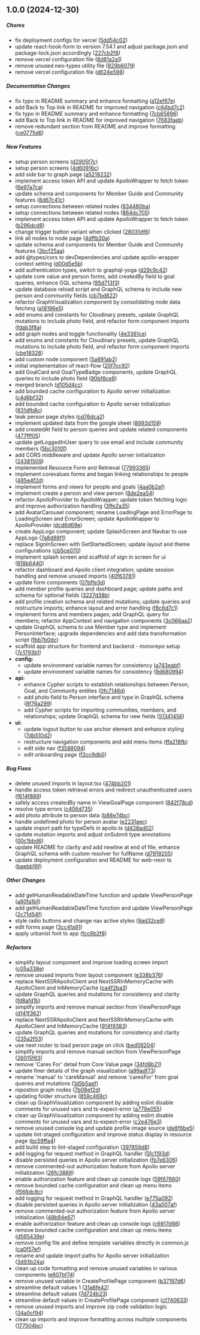 ## 1.0.0 (2024-12-30)

##### Chores

*  fix deployment configs for vercel ([5dd54c02](https://github.com/rdamashek/GoalPost/commit/5dd54c02ca709e7ddb6f3e222390460f19a82b35))
*  update react-hook-form to version 7.54.1 and adjust package.json and package-lock.json accordingly ([227cb2f8](https://github.com/rdamashek/GoalPost/commit/227cb2f8ca14b2641730be3fed6abf24382afcf8))
*  remove vercel configuration file ([8d81a2a1](https://github.com/rdamashek/GoalPost/commit/8d81a2a1dbdc1f1a5cf13f884c55e457aba67221))
*  remove unused neo-types utility file ([929b6079](https://github.com/rdamashek/GoalPost/commit/929b6079b1004b0d4a55da0f96384f1fbe42f438))
*  remove vercel configuration file ([d624e598](https://github.com/rdamashek/GoalPost/commit/d624e598097fdf3801cb25a3241fbebfd3d6f9aa))

##### Documentation Changes

*  fix typo in README summary and enhance formatting ([a12ef67e](https://github.com/rdamashek/GoalPost/commit/a12ef67e513fc8056f04e15bf5f60312a80f53ac))
*  add Back to Top link in README for improved navigation ([c64bd7c2](https://github.com/rdamashek/GoalPost/commit/c64bd7c2806e98a9433e06bce37bd477d8f86b87))
*  fix typo in README summary and enhance formatting ([7cb65896](https://github.com/rdamashek/GoalPost/commit/7cb658963acefd2695436a7093f7ddd93daf980b))
*  add Back to Top link in README for improved navigation ([7683faeb](https://github.com/rdamashek/GoalPost/commit/7683faeb56fdd23bb445697453c3ae370b576f20))
*  remove redundant section from README and improve formatting ([ce0775d6](https://github.com/rdamashek/GoalPost/commit/ce0775d6b1dabe7eaf659c84f315430d816327c8))

##### New Features

*  setup person screens ([d2905f7c](https://github.com/rdamashek/GoalPost/commit/d2905f7caa2a57d0cc18a5993ad18bf49b6ee37c))
*  setup person screens ([4d60916c](https://github.com/rdamashek/GoalPost/commit/4d60916c1290b9b1c734e18fef5771855ab5d068))
*  add side bar to graph page ([a5218232](https://github.com/rdamashek/GoalPost/commit/a52182320ff77d490291cedb36a51ce6c3a32765))
*  implement access token API and update ApolloWrapper to fetch token ([6e97a7ca](https://github.com/rdamashek/GoalPost/commit/6e97a7ca5b0e68bb48271b6daa9919e4d9e94f8b))
*  update schema and components for Member Guide and Community features ([8d67c41c](https://github.com/rdamashek/GoalPost/commit/8d67c41cf585eea9e53bce3012e0841581fb1a79))
*  setup connections between related nodes ([834480ba](https://github.com/rdamashek/GoalPost/commit/834480ba91219f461c7b27acc73c082e7fe946b5))
*  setup connections between related nodes ([864dc705](https://github.com/rdamashek/GoalPost/commit/864dc70500294a135e493313fb827f3d8560ee5c))
*  implement access token API and update ApolloWrapper to fetch token ([b296dcd8](https://github.com/rdamashek/GoalPost/commit/b296dcd8bb17b0144b032890f9b6f6a0d5cf3927))
*  change trigger button  variant when clicked ([28031df6](https://github.com/rdamashek/GoalPost/commit/28031df6961d13ba7b5b71b2b2f9d474898b3411))
*  link all nodes to node page ([4dffb30a](https://github.com/rdamashek/GoalPost/commit/4dffb30a417b39b1cd02a6730ad34838cb58a2ed))
*  update schema and components for Member Guide and Community features ([3bcf25aa](https://github.com/rdamashek/GoalPost/commit/3bcf25aa1abf9870ee08f746f127c2dafc56f1ad))
*  add @types/cors to devDependencies and update apollo-wrapper context setting ([d00d5e5b](https://github.com/rdamashek/GoalPost/commit/d00d5e5bb2c48be099211371ff29459ba1fcfe0b))
*  add authentication types, switch to graphql-yoga ([d29c9c42](https://github.com/rdamashek/GoalPost/commit/d29c9c42cfb35e3ea437c49e70ee7598c24f5118))
*  update core value and person forms, add createdBy field to goal queries, enhance GQL schema ([95d713f3](https://github.com/rdamashek/GoalPost/commit/95d713f3b2d32cdd967b133c0622f744830ce5a3))
*  update database reload script and GraphQL schema to include new person and community fields ([cb7bd822](https://github.com/rdamashek/GoalPost/commit/cb7bd82246b5315dbf09103767d94741818bb278))
*  refactor GraphVisualization component by consolidating node data fetching ([a18196e5](https://github.com/rdamashek/GoalPost/commit/a18196e5af888bcd5cc043811c02d65fef8bf8a8))
*  add enums and constants for Cloudinary presets, update GraphQL mutations to include photo field, and refactor form component imports ([fdab3f8a](https://github.com/rdamashek/GoalPost/commit/fdab3f8aa645fbf3f96e0b57dbe65c7f8d68b332))
*  add graph nodes and toggle functionality ([4e3361ce](https://github.com/rdamashek/GoalPost/commit/4e3361ce9f12ac97641cc85b1328a3b9a2acf7ef))
*  add enums and constants for Cloudinary presets, update GraphQL mutations to include photo field, and refactor form component imports ([cbe18328](https://github.com/rdamashek/GoalPost/commit/cbe1832851f178e641342e054be54ea0e3d41743))
*  add custom node component ([5a891ab2](https://github.com/rdamashek/GoalPost/commit/5a891ab22f6a0c1a578eb05b9903313d1c31f50e))
*  initial implementation of react-flow ([20f7cc92](https://github.com/rdamashek/GoalPost/commit/20f7cc92959860aef52a9e0af5d2ae1d6f6ea623))
*  add GoalCard and GoalTypeBadge components, update GraphQL queries to include photo field ([90bf8ce8](https://github.com/rdamashek/GoalPost/commit/90bf8ce84732ad7c1cec5933f56d1b02471409c2))
*  merged branch ([d105d4cc](https://github.com/rdamashek/GoalPost/commit/d105d4cc928892e22170102a809903b09f769cae))
*  add bounded cache configuration to Apollo server initialization ([c4d6bf32](https://github.com/rdamashek/GoalPost/commit/c4d6bf325deec23eb3a4389e82cd8c3e67735d2c))
*  add bounded cache configuration to Apollo server initialization ([831dfb8c](https://github.com/rdamashek/GoalPost/commit/831dfb8c3c55ebc9a6fcd48b7646fe23ef482b0b))
*  teak person page styles ([cd76dca2](https://github.com/rdamashek/GoalPost/commit/cd76dca26b59260b1210a0d397451a5c32b5aa04))
*  implement updated data from the google sheet ([8993d159](https://github.com/rdamashek/GoalPost/commit/8993d159a4579af1e86662480f915d9ac670000b))
*  add createdAt field to person queries and update related components ([477fff05](https://github.com/rdamashek/GoalPost/commit/477fff0506f496f6ce2f921cb79a446c8552d2f0))
*  update getLoggedInUser query to use email and include community members ([5bc3010f](https://github.com/rdamashek/GoalPost/commit/5bc3010fbe2fb4e02a17ca648170be801cb42f63))
*  add CORS middleware and update Apollo server initialization ([24381509](https://github.com/rdamashek/GoalPost/commit/243815093b7942db18e2abe99a89fc765ea1d528))
*  implemented Resource Form and Retrieval ([77993365](https://github.com/rdamashek/GoalPost/commit/77993365403384bc032e92236f644b2fd39ef48b))
*  implement corevalues forms and began linking relationships to people ([485e4f2d](https://github.com/rdamashek/GoalPost/commit/485e4f2d3e33f7ed7160c8ace7868a3d325ac082))
*  implement forms and views for people and goals ([4aa0b2af](https://github.com/rdamashek/GoalPost/commit/4aa0b2af4ff77362980637d57023ee1fa28d87d7))
*  implement create a person and view person ([8de2ea54](https://github.com/rdamashek/GoalPost/commit/8de2ea542a8131dcb27290195feec030c6223ed5))
*  refactor ApolloProvider to ApolloWrapper; update token fetching logic and improve authorization handling ([3ffe2a35](https://github.com/rdamashek/GoalPost/commit/3ffe2a35c55acbd21193250a4307cfa60eacbc29))
*  add AvatarCarousel component; rename LoadingPage and ErrorPage to LoadingScreen and ErrorScreen; update ApolloWrapper to ApolloProvider ([dcd6d69e](https://github.com/rdamashek/GoalPost/commit/dcd6d69e3e9f9c14834fec151d32588a1ed0ecdb))
*  create AppLogo component; update SplashScreen and Navbar to use AppLogo ([7a8d98f1](https://github.com/rdamashek/GoalPost/commit/7a8d98f1f5b2a0bddc54bd77bf8c30cb0b5f987f))
*  replace SignInScreen with GetStartedScreen; update layout and theme configurations ([cb5ce070](https://github.com/rdamashek/GoalPost/commit/cb5ce0707fcaa06a00e74a5b9e7267c405e8211d))
*  implement splash screen and scaffold of sign in screen for ui ([818b6440](https://github.com/rdamashek/GoalPost/commit/818b64408208b715283852c0590e70f77cfe6709))
*  refactor dashboard and Apollo client integration; update session handling and remove unused imports ([40f63781](https://github.com/rdamashek/GoalPost/commit/40f63781ec5438567504a827348761ffb3221626))
*  update form components ([07bffe3d](https://github.com/rdamashek/GoalPost/commit/07bffe3d63cdd495af538c2c27e88cabe0316f5c))
*  add member profile queries and dashboard page; update paths and schema for optional fields ([3227d38b](https://github.com/rdamashek/GoalPost/commit/3227d38b676be3dd42c8faf42d3c846e858a68b0))
*  add profile creation schema and related mutations; update queries and restructure imports; enhance layout and error handling ([f8c6d7c1](https://github.com/rdamashek/GoalPost/commit/f8c6d7c1f81d95e105bf825a829681812114924f))
*  implement forms and members pages; add GraphQL query for members; refactor AppContext and navigation components ([3c066aa2](https://github.com/rdamashek/GoalPost/commit/3c066aa2734d261ddef8c03bae019e06a3ebc67e))
*  update GraphQL schema to use Member type and implement PersonInterface; upgrade dependencies and add data transformation script ([fbb7b0dc](https://github.com/rdamashek/GoalPost/commit/fbb7b0dc6ed3aa61d1a392067f8e4c7a657f6ecf))
*  scaffold app structure for frontend and backend - monorepo setup ([7c1793b1](https://github.com/rdamashek/GoalPost/commit/7c1793b1f7e7124ae2233c6a9298411c00b884cc))
* **config:**
  *  update environment variable names for consistency ([a743eabf](https://github.com/rdamashek/GoalPost/commit/a743eabfe519e511759ff3297423c192dab1c9df))
  *  update environment variable names for consistency ([9d680994](https://github.com/rdamashek/GoalPost/commit/9d680994ad0d17ad7a4fde6be765b8d85c775997))
* **api:**
  *  enhance Cypher scripts to establish relationships between Person, Goal, and Community entities ([0fc7146d](https://github.com/rdamashek/GoalPost/commit/0fc7146d3a6d56e21c3cd7badf12388ef93a5bac))
  *  add photo field to Person interface and type in GraphQL schema ([8f76a299](https://github.com/rdamashek/GoalPost/commit/8f76a2994d44885810a933fb5ec955d4deefeaf7))
  *  add Cypher scripts for importing communities, members, and relationships; update GraphQL schema for new fields ([51341456](https://github.com/rdamashek/GoalPost/commit/5134145659a25bb6d07ae462a84f8327b2a49194))
* **ui:**
  *  update logout button to use anchor element and enhance styling ([7db510d2](https://github.com/rdamashek/GoalPost/commit/7db510d27408b20e9a8a562ef4993b1e38f6afe9))
  *  restructure navigation components and add menu items ([ffa218fb](https://github.com/rdamashek/GoalPost/commit/ffa218fb8e85422d4ea726590aba64a74889a239))
  * edit side nav ([f3588094](https://github.com/rdamashek/GoalPost/commit/f35880948fd86360798db07109f37c8ea87be881))
  * edit onboarding page ([f2cc9db0](https://github.com/rdamashek/GoalPost/commit/f2cc9db09098e835efa435b3cad193e20b4d7c09))

##### Bug Fixes

*  delete unused imports in layout.tsx ([474bb201](https://github.com/rdamashek/GoalPost/commit/474bb2010de85dcde18c1cd33f40a2dd06264463))
*  handle access token retrieval errors and redirect unauthenticated users ([f614f889](https://github.com/rdamashek/GoalPost/commit/f614f88933990ecb6b8c2d4b1331a3844dce3bfa))
*  safely access createdBy name in ViewGoalPage component ([842f78cd](https://github.com/rdamashek/GoalPost/commit/842f78cdf59c24d0e3754b4a1439b3f63489b844))
*  resolve type errors ([c406d735](https://github.com/rdamashek/GoalPost/commit/c406d7358cf324627d3115d97f0e4b7684662d94))
*  add photo attribute to person data ([b88e74bc](https://github.com/rdamashek/GoalPost/commit/b88e74bce5aa4675dbf826a579c7c4f3c9060c2e))
*  handle undefined photo for person avatar ([e2231aec](https://github.com/rdamashek/GoalPost/commit/e2231aec7ed7f53306844c0d5690530e84200850))
*  update import path for typeDefs in apollo.ts ([d428ad02](https://github.com/rdamashek/GoalPost/commit/d428ad025ff399d5881f7dca5d32a4f0cda2069b))
*  update mutation imports and adjust onSubmit type annotations ([00c1bbd6](https://github.com/rdamashek/GoalPost/commit/00c1bbd69be6968e3c91c0242784bc07338b0401))
*  update README for clarity and add newline at end of file; enhance GraphQL schema with custom resolver for fullName ([d7919205](https://github.com/rdamashek/GoalPost/commit/d791920537c97d8dfda0c7691e5f661d8df50b34))
*  update deployment configuration and README for web-next-ts ([baebb16f](https://github.com/rdamashek/GoalPost/commit/baebb16fabef5eb3040d75f6c34d95c67d826de6))

##### Other Changes

*  add getHumanReadableDateTime function and update ViewPersonPage ([a80fa1b1](https://github.com/rdamashek/GoalPost/commit/a80fa1b1b4bfea975074b33fba909d41d4512d81))
*  add getHumanReadableDateTime function and update ViewPersonPage ([2c71d54f](https://github.com/rdamashek/GoalPost/commit/2c71d54fa60f9a359a638d2ed115e3f0767fad5d))
* style radio buttons and change nav active styles ([9ad32ce8](https://github.com/rdamashek/GoalPost/commit/9ad32ce80e12400f4f204ca7d06d533530c5a166))
* edit forms page ([3cc4fa91](https://github.com/rdamashek/GoalPost/commit/3cc4fa918ff79502a072493cd4f1ad2be5316e40))
* apply urbanist font to app ([fcc6b2f8](https://github.com/rdamashek/GoalPost/commit/fcc6b2f8db2c55de0a3dad4d5a1cf8cd2fd48422))

##### Refactors

*  simplify layout component and improve loading screen import ([c05a338e](https://github.com/rdamashek/GoalPost/commit/c05a338e733d1325ef84fd5de4cd94e2eb5cc02e))
*  remove unused imports from layout component ([e338b376](https://github.com/rdamashek/GoalPost/commit/e338b376cbbfcf6d78c64bef37a2e7f5e061ceaa))
*  replace NextSSRApolloClient and NextSSRInMemoryCache with ApolloClient and InMemoryCache ([ca4f2ba3](https://github.com/rdamashek/GoalPost/commit/ca4f2ba309d44effdfb2e6a5affaff5675312f25))
*  update GraphQL queries and mutations for consistency and clarity ([fd8afd1b](https://github.com/rdamashek/GoalPost/commit/fd8afd1bae9dd3d314cd1b9e0c7abf054f308f59))
*  simplify imports and remove manual section from ViewPersonPage ([d141f362](https://github.com/rdamashek/GoalPost/commit/d141f3623d5e5ed258940073698359f1832861b5))
*  replace NextSSRApolloClient and NextSSRInMemoryCache with ApolloClient and InMemoryCache ([914f9383](https://github.com/rdamashek/GoalPost/commit/914f9383e41dd97fc03754e13a967100ef84f2d1))
*  update GraphQL queries and mutations for consistency and clarity ([235a2f53](https://github.com/rdamashek/GoalPost/commit/235a2f5331ea3f6e391afe1cc254ecddeaa3e87c))
*  use next router to load person page on click ([bed59204](https://github.com/rdamashek/GoalPost/commit/bed592043cb301abf6024bd24b1e56030e29741a))
*  simplify imports and remove manual section from ViewPersonPage ([26015f63](https://github.com/rdamashek/GoalPost/commit/26015f63a486ec9f108b5ee39fcc2d52ac897c91))
*  remove 'Cares For' detail from Core Value page ([34fd8b21](https://github.com/rdamashek/GoalPost/commit/34fd8b2182c91c008640729f31fc18a9b4ae6ac0))
*  update finer details of the graph visualization ([a99adf73](https://github.com/rdamashek/GoalPost/commit/a99adf73fe410358d3d3f94919f83cb40bbf1375))
*  rename 'manual' to 'careManual' and remove 'caresFor' from goal queries and mutations ([1d5b5aef](https://github.com/rdamashek/GoalPost/commit/1d5b5aef758bee251580083da75b4f7b8b4bfcbe))
*  repostion graph nodes ([7b08ef2d](https://github.com/rdamashek/GoalPost/commit/7b08ef2dc9714053f048f8ec874e837e699cfb6f))
*  updating folder structure ([859c469c](https://github.com/rdamashek/GoalPost/commit/859c469c7cb4f49a0198309763f963963d4a8433))
*  clean up GraphVisualization component by adding eslint disable comments for unused vars and ts-expect-error ([a779e055](https://github.com/rdamashek/GoalPost/commit/a779e055cf6752626c35132c04dcad199f2ee3e2))
*  clean up GraphVisualization component by adding eslint disable comments for unused vars and ts-expect-error ([c2e476e3](https://github.com/rdamashek/GoalPost/commit/c2e476e30faeffd29566421f81e4c27ed2fefb49))
*  remove unused console log and update profile image source ([de8f6be5](https://github.com/rdamashek/GoalPost/commit/de8f6be55050830d2703e1d6c964e20fc49025d1))
*  update lint-staged configuration and improve status display in resource page ([bc59ffa4](https://github.com/rdamashek/GoalPost/commit/bc59ffa44894f32f6d9f02ef997b223a83b7e9c1))
*  add build step to lint-staged configuration ([397859d8](https://github.com/rdamashek/GoalPost/commit/397859d8ef533751bd809aa5804b335399f8e994))
*  add logging for request method in GraphQL handler ([5fc1193d](https://github.com/rdamashek/GoalPost/commit/5fc1193d1d0cfa95102804138531e5d825b4ef1f))
*  disable persisted queries in Apollo server initialization ([fb7e6306](https://github.com/rdamashek/GoalPost/commit/fb7e63060b62e249fa7444f330e617f003453879))
*  remove commented-out authorization feature from Apollo server initialization ([26fc3889](https://github.com/rdamashek/GoalPost/commit/26fc388923627f95f2a8413b5ae59f9793df89c5))
*  enable authorization feature and clean up console logs ([59f67660](https://github.com/rdamashek/GoalPost/commit/59f676606d9d29d50e5ec46f35fcd1ce00b672c6))
*  remove bounded cache configuration and clean up menu items ([f566dc8c](https://github.com/rdamashek/GoalPost/commit/f566dc8c81faf5503722fc1cc762012458087fd6))
*  add logging for request method in GraphQL handler ([e775a092](https://github.com/rdamashek/GoalPost/commit/e775a0928b55b7a3dc06d8a0971cc4daf3339a38))
*  disable persisted queries in Apollo server initialization ([43a007af](https://github.com/rdamashek/GoalPost/commit/43a007af4dcb204ae4561fb1981a4b9759c645b4))
*  remove commented-out authorization feature from Apollo server initialization ([48b94e67](https://github.com/rdamashek/GoalPost/commit/48b94e677984bd9492d19c1c4d959ab3276f510f))
*  enable authorization feature and clean up console logs ([c6917d98](https://github.com/rdamashek/GoalPost/commit/c6917d9858d592b439057240b088cee458954fdd))
*  remove bounded cache configuration and clean up menu items ([d565439e](https://github.com/rdamashek/GoalPost/commit/d565439eabbd487b56aca747a2426afed2708396))
*  remove config file and define template variables directly in common.js ([ca0f57ef](https://github.com/rdamashek/GoalPost/commit/ca0f57efee78097c7f087373cae94d77a14c3619))
*  rename and update import paths for Apollo server initialization ([3d93b24a](https://github.com/rdamashek/GoalPost/commit/3d93b24ad8fc09502daca12db34417cbc0d1c547))
*  clean up code formatting and remove unused variables in various components ([e607bf74](https://github.com/rdamashek/GoalPost/commit/e607bf746060d9560b9eeaa9156f1f66df6682ac))
*  remove unused variable in CreateProfilePage component ([b37197d6](https://github.com/rdamashek/GoalPost/commit/b37197d6cff0ba9c5b1f7a06e5e02f51ea60c07b))
*  streamline default values 1 ([31a8fe42](https://github.com/rdamashek/GoalPost/commit/31a8fe42dcf545a868f6a0fc4b65ef8226e70a1c))
*  streamline default values ([7d724b23](https://github.com/rdamashek/GoalPost/commit/7d724b2363511869bbd58e47b2dcc7656e181ebd))
*  streamline default values in CreateProfilePage component ([cf740633](https://github.com/rdamashek/GoalPost/commit/cf7406337239db5554630e3141fe7064c1b4c556))
*  remove unused imports and improve zip code validation logic ([34a0cf94](https://github.com/rdamashek/GoalPost/commit/34a0cf9464a07fdf8040c22e104cca4efcc9f4fd))
*  clean up imports and improve formatting across multiple components ([177504bc](https://github.com/rdamashek/GoalPost/commit/177504bcb3ace9125bb4f21d13518b5b16b7b2f6))

